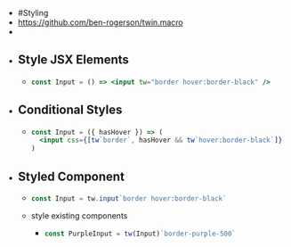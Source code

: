 - #Styling
- https://github.com/ben-rogerson/twin.macro
-
- ## Style JSX Elements
	- ```jsx
	  const Input = () => <input tw="border hover:border-black" />
	  ```
- ## Conditional Styles
	- ```jsx
	  const Input = ({ hasHover }) => (
	    <input css={[tw`border`, hasHover && tw`hover:border-black`]} />
	  )
	  ```
- ## Styled Component
	- ```jsx
	  const Input = tw.input`border hover:border-black`
	  ```
	- style existing components
		- ```jsx
		  const PurpleInput = tw(Input)`border-purple-500`
		  ```